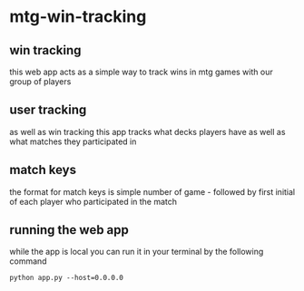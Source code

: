 # mtg-win-tracking
## win tracking
this web app acts as a simple way to track wins in mtg games with our group of players
## user tracking
as well as win tracking this app tracks what decks players have as well as what matches they participated in
## match keys
the format for match keys is simple
number of game - followed by first initial of each player who participated in the match
## running the web app
while the app is local you can run it in your terminal by the following command
```
python app.py --host=0.0.0.0
```
